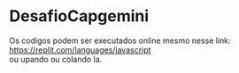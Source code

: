 # DesafioCapgemini

Os codigos podem ser executados online mesmo nesse link: https://replit.com/languages/javascript <br/>
ou upando ou colando la.
